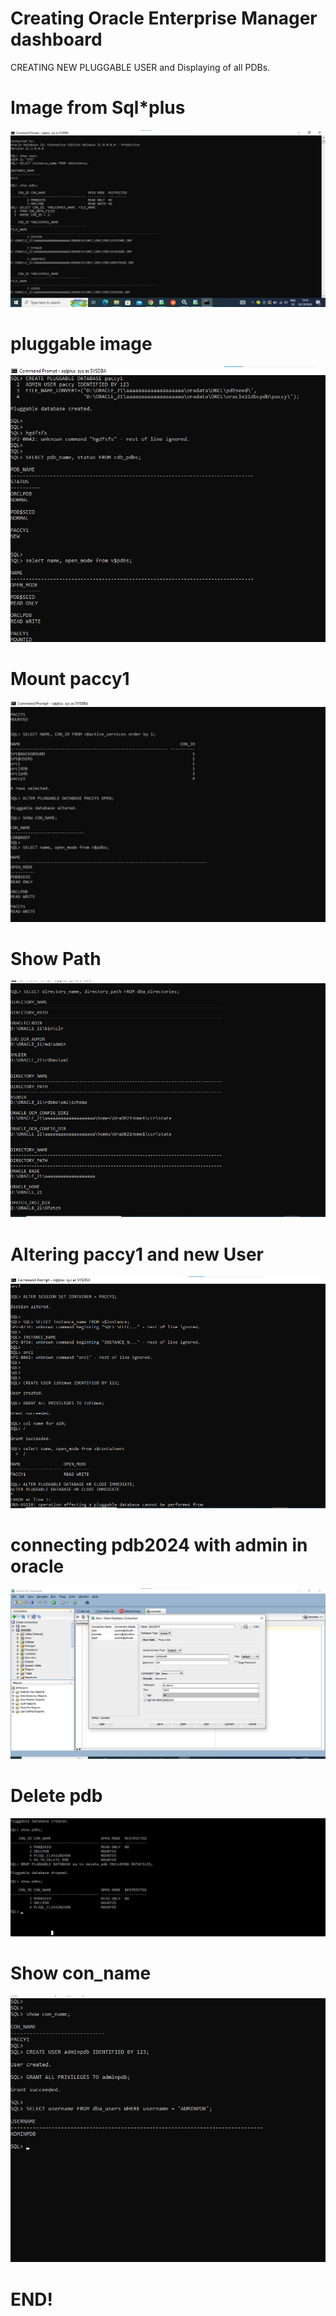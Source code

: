 # Creating Oracle Enterprise Manager dashboard

CREATING NEW PLUGGABLE USER
and Displaying of all PDBs.

# Image from Sql*plus
![Alt text of the image, OPtional](assets/SHOWPATHOFPDBs.png)

# pluggable image

  ![Alt text of the image, OPtional](assets/pluggableseed.png)

  # Mount paccy1
  ![Alt text of the image, OPtional](assets/paccymounted2.png)

# Show Path
![Alt text of the image, OPtional](assets/userishimwe.png)
# Altering paccy1 and new User
![Alt text of the image, OPtional](assets/altering.png)

# connecting pdb2024 with admin in oracle

![Alt text of the image, OPtional](assets/plsql.png)
# Delete pdb
![Alt text of the image, OPtional](assets/IMG-20241003-WA0020.jpg)
# Show con_name
![Alt text of the image, OPtional](assets/showconname.png)

# END!
